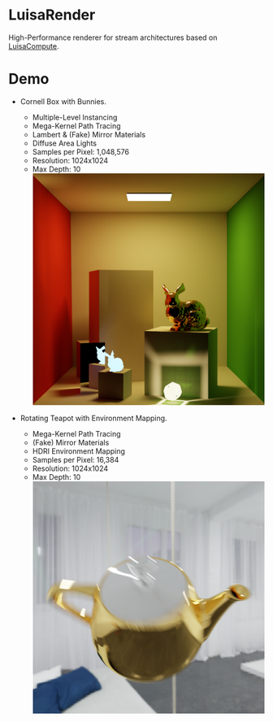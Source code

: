 # LuisaRender
High-Performance renderer for stream architectures based on [LuisaCompute](https://github.com/Mike-Leo-Smith/LuisaCompute).

# Demo
- Cornell Box with Bunnies.
   - Multiple-Level Instancing
   - Mega-Kernel Path Tracing
   - Lambert & (Fake) Mirror Materials
   - Diffuse Area Lights
   - Samples per Pixel: 1,048,576
   - Resolution: 1024x1024
   - Max Depth: 10
  ![CornellBoxBunny](data/scenes/test-1048576spp.png)

- Rotating Teapot with Environment Mapping.
   - Mega-Kernel Path Tracing
   - (Fake) Mirror Materials
   - HDRI Environment Mapping
   - Samples per Pixel: 16,384
   - Resolution: 1024x1024
   - Max Depth: 10
  ![CornellBoxBunny](data/scenes/environment-mapping.png)
